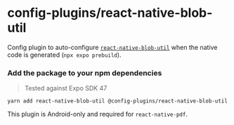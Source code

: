 # config-plugins/react-native-blob-util

Config plugin to auto-configure [`react-native-blob-util`][lib] when the native code is generated (`npx expo prebuild`).

### Add the package to your npm dependencies

> Tested against Expo SDK 47

```
yarn add react-native-blob-util @config-plugins/react-native-blob-util
```

This plugin is Android-only and required for `react-native-pdf`.

[lib]: https://www.npmjs.com/package/react-native-blob-util
